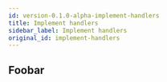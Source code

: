 ```yaml
---
id: version-0.1.0-alpha-implement-handlers
title: Implement handlers
sidebar_label: Implement handlers
original_id: implement-handlers
---
```


## Foobar